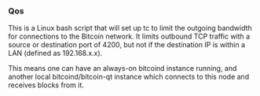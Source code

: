 ### Qos ###

This is a Linux bash script that will set up tc to limit the outgoing bandwidth for connections to the Bitcoin network. It limits outbound TCP traffic with a source or destination port of 4200, but not if the destination IP is within a LAN (defined as 192.168.x.x).

This means one can have an always-on bitcoind instance running, and another local bitcoind/bitcoin-qt instance which connects to this node and receives blocks from it.
